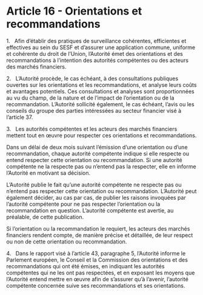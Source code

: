 # Article 16 - Orientations et recommandations


1.   Afin d’établir des pratiques de surveillance cohérentes, efficientes et effectives au sein du SESF et d’assurer une application commune, uniforme et cohérente du droit de l’Union, l’Autorité émet des orientations et des recommandations à l’intention des autorités compétentes ou des acteurs des marchés financiers.

2.   L’Autorité procède, le cas échéant, à des consultations publiques ouvertes sur les orientations et les recommandations, et analyse leurs coûts et avantages potentiels. Ces consultations et analyses sont proportionnées au vu du champ, de la nature et de l’impact de l’orientation ou de la recommandation. L’Autorité sollicité également, le cas échéant, l’avis ou les conseils du groupe des parties intéressées au secteur financier visé à l’article 37.

3.   Les autorités compétentes et les acteurs des marchés financiers mettent tout en œuvre pour respecter ces orientations et recommandations.

Dans un délai de deux mois suivant l’émission d’une orientation ou d’une recommandation, chaque autorité compétente indique si elle respecte ou entend respecter cette orientation ou recommandation. Si une autorité compétente ne la respecte pas ou n’entend pas la respecter, elle en informe l’Autorité en motivant sa décision.

L’Autorité publie le fait qu’une autorité compétente ne respecte pas ou n’entend pas respecter cette orientation ou recommandation. L’Autorité peut également décider, au cas par cas, de publier les raisons invoquées par l’autorité compétente pour ne pas respecter l’orientation ou la recommandation en question. L’autorité compétente est avertie, au préalable, de cette publication.

Si l’orientation ou la recommandation le requiert, les acteurs des marchés financiers rendent compte, de manière précise et détaillée, de leur respect ou non de cette orientation ou recommandation.

4.   Dans le rapport visé à l’article 43, paragraphe 5, l’Autorité informe le Parlement européen, le Conseil et la Commission des orientations et des recommandations qui ont été émises, en indiquant les autorités compétentes qui ne les ont pas respectées, et en exposant les moyens que l’Autorité entend mettre en œuvre afin de s’assurer qu’à l’avenir, l’autorité compétente concernée suive ses recommandations et ses orientations.
